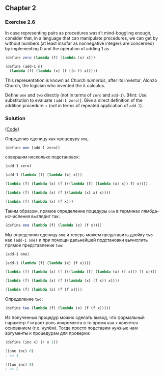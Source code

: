## Chapter 2

### Exercise 2.6

In case representing pairs as procedures wasn't mind-boggling enough, consider that, in a language that can manipulate procedures, we can get by without numbers (at least insofar as nonnegative integers are concerned) by implementing 0 and the operation of adding 1 as

```scheme
(define zero (lambda (f) (lambda (x) x)))

(define (add-1 n)
  (lambda (f) (lambda (x) (f ((n f) x)))))
```

This representation is known as _Church numerals_, after its inventor, Alonzo Church, the logician who invented the λ calculus.

Define `one` and `two` directly (not in terms of `zero` and `add-1`). (Hint: Use substitution to evaluate `(add-1 zero)`). Give a direct definition of the addition procedure + (not in terms of repeated application of `add-1`).

### Solution

([Code](../../src/Chapter%202/Exercise%202.6.scm))

Определив еденицу как процедуру `one`,

```scheme
(define one (add-1 zero))
```
совершим несколько подстановок:

```scheme
(add-1 zero)

(add-1 (lambda (f) (lambda (x) x)))

(lambda (f) (lambda (x) (f (((lambda (f) (lambda (x) x)) f) x))))

(lambda (f) (lambda (x) (f ((lambda (x) x) x))))

(lambda (f) (lambda (x) (f x)))
```

Таким образом, прямое определение поцедуры `one` в терминах лямбда-исчисления выглядит так:

```scheme
(define one (lambda (f) (lambda (x) (f x))))
```

Мы определили еденицу `one` и теперь можем представить двойку `two` как `(add-1 one)` и при помощи дальнейшей подстановки вычислить прямое представление `two`:

```scheme
(add-1 one)

(add-1 (lambda (f) (lambda (x) (f x))))

(lambda (f) (lambda (x) (f (((lambda (f) (lambda (x) (f x))) f) x))))

(lambda (f) (lambda (x) (f ((lambda (x) (f x)) x))))

(lambda (f) (lambda (x) (f (f x))))
```

Определение `two`:

```scheme
(define two (lambda (f) (lambda (x) (f (f x)))))
```

Из полученных процедур можно сделать вывод, что формальный параметр `f` играет роль инкремента в то время как `x` является основанием (т.е. нулём). Тогда просто подставим нужные нам аргументы к процедурам для проверки:

```scheme
(define (inc x) (+ x 1))

((one inc) 0)
; => 1

((two inc) 0)
; => 2
```

